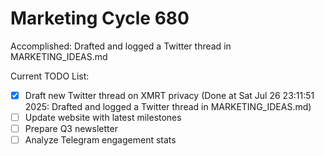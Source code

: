 # Marketing Cycle 680

Accomplished: Drafted and logged a Twitter thread in MARKETING_IDEAS.md

Current TODO List:

- [x] Draft new Twitter thread on XMRT privacy  (Done at Sat Jul 26 23:11:51 2025: Drafted and logged a Twitter thread in MARKETING_IDEAS.md)
- [ ] Update website with latest milestones
- [ ] Prepare Q3 newsletter
- [ ] Analyze Telegram engagement stats
